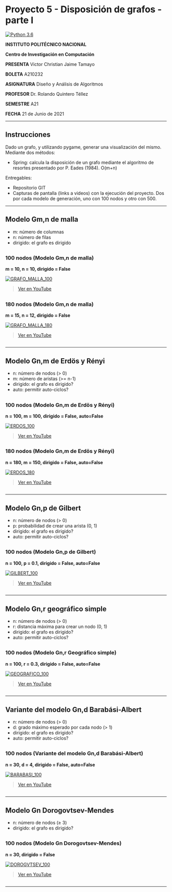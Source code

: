# Proyecto 5 - Disposición de grafos - parte I

[![Python 3.6](https://img.shields.io/badge/python-3.6-blue.svg)](https://www.python.org/downloads/release/python-360/)

**INSTITUTO POLITÉCNICO NACIONAL**

**Centro de Investigación en Computación**

**PRESENTA** Victor Christian Jaime Tamayo

**BOLETA** A210232

**ASIGNATURA** Diseño y Análisis de Algoritmos

**PROFESOR** Dr. Rolando Quintero Téllez

**SEMESTRE** A21

**FECHA** 21 de Junio de 2021

---

## Instrucciones

Dado un grafo, y utilizando pygame, generar una visualización del mismo. Mediante dos métodos:
- Spring: calcula la disposición de un grafo mediante el algoritmo de resortes presentado por P. Eades (1984). O(m+n)

Entregables:
- Repositorio GIT
- Capturas de pantalla (links a videos) con la ejecución del proyecto. Dos por cada modelo de generación, uno con 100 nodos y otro con 500.


---

## Modelo Gm,n de malla
- m: número de columnas
- n: número de filas
- dirigido: el grafo es dirigido

##

### 100 nodos (Modelo Gm,n de malla)
**m = 10, n = 10, dirigido = False**

[![GRAFO_MALLA_100](/img/GRAFO_MALLA_100.PNG)](https://www.youtube.com/watch?v=3XNFgLX7PIo)

>[Ver en YouTube](https://www.youtube.com/watch?v=3XNFgLX7PIo)

##

### 180 nodos (Modelo Gm,n de malla)
**m = 15, n = 12, dirigido = False**

[![GRAFO_MALLA_180](/img/GRAFO_MALLA_180.PNG)](https://www.youtube.com/watch?v=jCKrALfbU4E)

>[Ver en YouTube](https://www.youtube.com/watch?v=jCKrALfbU4E)


##


---

## Modelo Gn,m de Erdös y Rényi
- n: número de nodos (> 0)
- m: número de aristas (>= n-1)
- dirigido: el grafo es dirigido?
- auto: permitir auto-ciclos?

##

### 100 nodos (Modelo Gn,m de Erdös y Rényi)
**n = 100, m = 100, dirigido = False, auto=False**

[![ERDOS_100](/img/ERDOS_100.PNG)](https://www.youtube.com/watch?v=pok46h8rKUo)

>[Ver en YouTube](https://www.youtube.com/watch?v=pok46h8rKUo)

##

### 180 nodos (Modelo Gn,m de Erdös y Rényi)
**n = 180, m = 150, dirigido = False, auto=False**

[![ERDOS_180](/img/ERDOS_180.PNG)](https://www.youtube.com/watch?v=hwCnme5mw6s)

>[Ver en YouTube](https://www.youtube.com/watch?v=hwCnme5mw6s)

##

---

## Modelo Gn,p de **Gilbert**
- n: número de nodos (> 0)
- p: probabilidad de crear una arista (0, 1)
- dirigido: el grafo es dirigido?
- auto: permitir auto-ciclos?

##

### 100 nodos (Modelo Gn,p de Gilbert)
**n = 100, p = 0.1, dirigido = False, auto=False**

[![GILBERT_100](/img/GILBERT_100.PNG)](https://www.youtube.com/watch?v=8ASXGPjfktg)

>[Ver en YouTube](https://www.youtube.com/watch?v=8ASXGPjfktg)


##

---

## Modelo Gn,r **geográfico simple**
- n: número de nodos (> 0)
- r: distancia máxima para crear un nodo (0, 1)
- dirigido: el grafo es dirigido?
- auto: permitir auto-ciclos?

##

### 100 nodos (Modelo Gn,r Geográfico simple)
**n = 100, r = 0.3, dirigido = False, auto=False**


[![GEOGRAFICO_100](/img/GEOGRAFICO_100.PNG)](https://www.youtube.com/watch?v=OGbUKRpw1xY)

>[Ver en YouTube](https://www.youtube.com/watch?v=OGbUKRpw1xY)

##

---

## Variante del modelo Gn,d **Barabási-Albert**
- n: número de nodos (> 0)
- d: grado máximo esperado por cada nodo (> 1)
- dirigido: el grafo es dirigido?
- auto: permitir auto-ciclos?

##

### 100 nodos (Variante del modelo Gn,d Barabási-Albert)
**n = 30, d = 4, dirigido = False, auto=False**

[![BARABASI_100](/img/BARABASI_100.PNG)](https://www.youtube.com/watch?v=CJa8EBXT3bs)

>[Ver en YouTube](https://www.youtube.com/watch?v=CJa8EBXT3bs)

##

---

## Modelo Gn **Dorogovtsev-Mendes**
- n: número de nodos (≥ 3)
- dirigido: el grafo es dirigido?

##

### 100 nodos (Modelo Gn Dorogovtsev-Mendes)
**n = 30, dirigido = False**

[![DOROGVTSEV_100](/img/DOROGVTSEV_100.PNG)](https://www.youtube.com/watch?v=V8WMTf-rH1Y)

>[Ver en YouTube](https://www.youtube.com/watch?v=V8WMTf-rH1Y)

##


---
